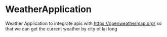 # WeatherApplication
Weather Application to integrate apis with https://openweathermap.org/ so that we can get the current weather by city ot lat long
